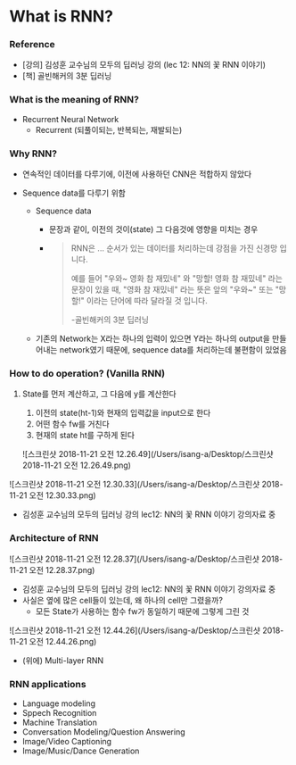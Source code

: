 # What is RNN?

### Reference

* [강의] 김성훈 교수님의 모두의 딥러닝 강의 (lec 12: NN의 꽃 RNN 이야기)
* [책] 골빈해커의 3분 딥러닝



### What is the meaning of RNN?

* Recurrent Neural Network
  * Recurrent (되풀이되는, 반복되는, 재발되는)



### Why RNN?

* 연속적인 데이터를 다루기에, 이전에 사용하던 CNN은 적합하지 않았다

* Sequence data를 다루기 위함

  * Sequence data

    * 문장과 같이, 이전의 것이(state) 그 다음것에 영향을 미치는 경우

    * > RNN은 ... 순서가 있는 데이터를 처리하는데 강점을 가진 신경망 입니다.
      >
      > 예를 들어 "우와~ 영화 참 재밌네" 와 "망할! 영화 참 재밌네" 라는 문장이 있을 때, "영화 참 재밌네" 라는 뜻은 앞의 "우와~" 또는 "망할!" 이라는 단어에 따라 달라질 것 입니다.
      >
      > -골빈해커의 3분 딥러닝

  * 기존의 Network는 X라는 하나의 입력이 있으면 Y라는 하나의 output을 만들어내는 network였기 때문에, sequence data를 처리하는데 불편함이 있었음



### How to do operation? (Vanilla RNN)

1. State를 먼저 계산하고, 그 다음에 y를 계산한다

   1. 이전의 state(ht-1)와 현재의 입력값을 input으로 한다
   2. 어떤 함수 fw를 거친다
   3. 현재의 state ht를 구하게 된다

   ![스크린샷 2018-11-21 오전 12.26.49](/Users/isang-a/Desktop/스크린샷 2018-11-21 오전 12.26.49.png)

![스크린샷 2018-11-21 오전 12.30.33](/Users/isang-a/Desktop/스크린샷 2018-11-21 오전 12.30.33.png)

* 김성훈 교수님의 모두의 딥러닝 강의 lec12: NN의 꽃 RNN 이야기 강의자료 중





### Architecture of RNN

![스크린샷 2018-11-21 오전 12.28.37](/Users/isang-a/Desktop/스크린샷 2018-11-21 오전 12.28.37.png)

* 김성훈 교수님의 모두의 딥러닝 강의 lec12: NN의 꽃 RNN 이야기 강의자료 중
* 사실은 옆에 많은 cell들이 있는데, 왜 하나의 cell만 그렸을까?
  * 모든 State가 사용하는 함수 fw가 동일하기 때문에 그렇게 그린 것





![스크린샷 2018-11-21 오전 12.44.26](/Users/isang-a/Desktop/스크린샷 2018-11-21 오전 12.44.26.png)

* (위에) Multi-layer RNN





### RNN applications

* Language modeling
* Sppech Recognition
* Machine Translation
* Conversation Modeling/Question Answering
* Image/Video Captioning
* Image/Music/Dance Generation







